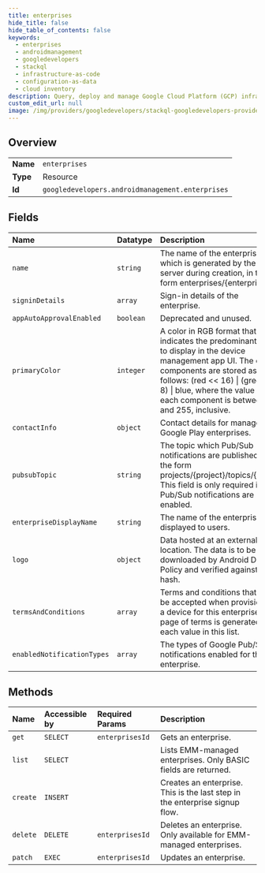 ```yaml
---
title: enterprises
hide_title: false
hide_table_of_contents: false
keywords:
  - enterprises
  - androidmanagement
  - googledevelopers    
  - stackql
  - infrastructure-as-code
  - configuration-as-data
  - cloud inventory
description: Query, deploy and manage Google Cloud Platform (GCP) infrastructure and resources using SQL
custom_edit_url: null
image: /img/providers/googledevelopers/stackql-googledevelopers-provider-featured-image.png
---
```

  
    

## Overview
<table><tbody>
<tr><td><b>Name</b></td><td><code>enterprises</code></td></tr>
<tr><td><b>Type</b></td><td>Resource</td></tr>
<tr><td><b>Id</b></td><td><code>googledevelopers.androidmanagement.enterprises</code></td></tr>
</tbody></table>

## Fields
| Name | Datatype | Description |
|:-----|:---------|:------------|
| `name` | `string` | The name of the enterprise which is generated by the server during creation, in the form enterprises/&#123;enterpriseId&#125;. |
| `signinDetails` | `array` | Sign-in details of the enterprise. |
| `appAutoApprovalEnabled` | `boolean` | Deprecated and unused. |
| `primaryColor` | `integer` | A color in RGB format that indicates the predominant color to display in the device management app UI. The color components are stored as follows: (red &lt;&lt; 16) \| (green &lt;&lt; 8) \| blue, where the value of each component is between 0 and 255, inclusive. |
| `contactInfo` | `object` | Contact details for managed Google Play enterprises. |
| `pubsubTopic` | `string` | The topic which Pub/Sub notifications are published to, in the form projects/&#123;project&#125;/topics/&#123;topic&#125;. This field is only required if Pub/Sub notifications are enabled. |
| `enterpriseDisplayName` | `string` | The name of the enterprise displayed to users. |
| `logo` | `object` | Data hosted at an external location. The data is to be downloaded by Android Device Policy and verified against the hash. |
| `termsAndConditions` | `array` | Terms and conditions that must be accepted when provisioning a device for this enterprise. A page of terms is generated for each value in this list. |
| `enabledNotificationTypes` | `array` | The types of Google Pub/Sub notifications enabled for the enterprise. |
## Methods
| Name | Accessible by | Required Params | Description |
|:-----|:--------------|:----------------|:------------|
| `get` | `SELECT` | `enterprisesId` | Gets an enterprise. |
| `list` | `SELECT` |  | Lists EMM-managed enterprises. Only BASIC fields are returned. |
| `create` | `INSERT` |  | Creates an enterprise. This is the last step in the enterprise signup flow. |
| `delete` | `DELETE` | `enterprisesId` | Deletes an enterprise. Only available for EMM-managed enterprises. |
| `patch` | `EXEC` | `enterprisesId` | Updates an enterprise. |
